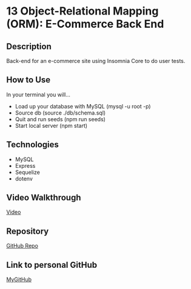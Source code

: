 # 13 Object-Relational Mapping (ORM): E-Commerce Back End

## Description

Back-end for an e-commerce site using Insomnia Core to do user tests.

## How to Use
In your terminal you will...
- Load up your database with MySQL (mysql -u root -p) 
- Source db (source ./db/schema.sql) 
- Quit and run seeds (npm run seeds) 
- Start local server (npm start)

## Technologies
- MySQL
- Express
- Sequelize
- dotenv

## Video Walkthrough

[Video](https://drive.google.com/file/d/13ROTmsYKlszbHilen0orRCRye3qBYIG9/view)

## Repository

[GitHub Repo](https://github.com/kdassign/HW13-ECommerce-ORM)

## Link to personal GitHub
[MyGitHub](https://github.com/kdassign)